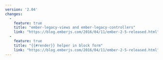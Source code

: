 ```yaml
---
version: '2.04'
changes:
  -
    feature: true
    title: "ember-legacy-views and ember-legacy-controllers"
    link: "https://blog.emberjs.com/2016/04/11/ember-2-5-released.html"
  -
    feature: true
    title: "{{#render}} helper in block form"
    link: "https://blog.emberjs.com/2016/04/11/ember-2-5-released.html"
---
```

